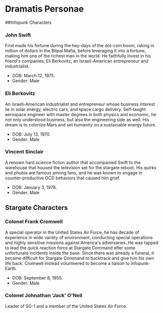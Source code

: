 # Dramatis Personae

##Infopunk Characters

### John Swift

First made his fortune during the hey-days of the dot-com boom, raking in million of dollars in the Bitpal Mafia, before leveraging it into a fortune, making him one of the richest man in the world. He faithfully invest in his friend's companies, Eli Berkovitz, an Israeli-American entrepreneur and industrialist.

* DOB: March 12, 1975.
* Gender: Male

### Eli Berkovitz

An Israeli-American industrialist and entrepreneur whose business interest lie in solar energy, electric cars, and space cargo delivery. Self-taught aerospace engineer with master degrees in both physics and economic, he not only understood business, but also the engineering side as well. His dream is to colonize Mars and set humanity on a sustainable energy future.

* DOB: July 13, 1970.
* Gender: Male


### Vincent Sinclair

A renown hard science fiction author that accompanied Swift to the warehouse that housed the television set for the stargate reboot. His quirks and phobia are famous among fans, and he was known to engage in counter-productive OCD behaviors that caused him grief.

* DOB: January 3, 1978.
* Gender: Male

## Stargate Characters

### Colonel Frank Cromwell

A special operator in the United States Air Force, he has decade of experience in wide variety of environment, conducting special operations and highly sensitive missions against America's adversaries. He was tapped to lead the quick reaction force at Stargate Command after some unfortunate incidents inside the base. Since there was already a funeral, it became difficult for Stargate Command to backtrack and give him his own life back. Cromwell instead volunteered to become a liaison to infopunk-Earth.

* DOB: September 8, 1955.
* Gender: Male

### Colonel Johnathan 'Jack' O'Neil

Leader of SG-1 and a member of the United States Air Force. 
